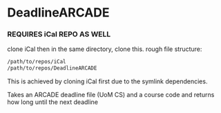 # DeadlineARCADE
### REQUIRES iCal REPO AS WELL
clone iCal then in the same directory, clone this.
rough file structure:
``` bash
/path/to/repos/iCal
/path/to/repos/DeadlineARCADE
```
This is achieved by cloning iCal first due to the symlink dependencies.


Takes an ARCADE deadline file (UoM CS) and a course code and returns how long until the next deadline

